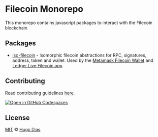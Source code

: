 # Filecoin Monorepo

This monorepo contains javascript packages to interact with the Filecoin blockchain.

## Packages

- [iso-filecoin](https://github.com/hugomrdias/filecoin/tree/main/packages/iso-filecoin) - Isomorphic filecoin abstractions for RPC, signatures, address, token and wallet. Used by the [Metamask Filecoin Wallet](https://github.com/filecoin-project/filsnap) and [Ledger Live Filecoin app](https://www.ledger.com/coin/wallet/filecoin).

## Contributing

Read contributing guidelines [here](.github/CONTRIBUTING.md).

[![Open in GitHub Codespaces](https://github.com/codespaces/badge.svg)](https://codespaces.new/hugomrdias/filecoin)

## License

[MIT](./license) © [Hugo Dias](http://hugodias.me)